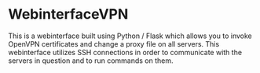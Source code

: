 # WebinterfaceVPN
This is a webinterface built using Python / Flask which allows you to invoke OpenVPN certificates and change a proxy file on all servers. This webinterface utilizes SSH connections in order to communicate with the servers in question and to run commands on them.
